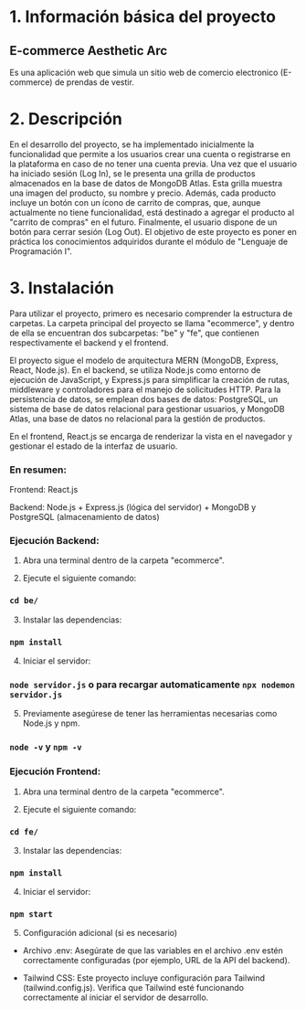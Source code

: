# 1. Información básica del proyecto

## E-commerce Aesthetic Arc

Es una aplicación web que simula un sitio web de comercio electronico (E-commerce) de prendas de vestir.

# 2. Descripción

En el desarrollo del proyecto, se ha implementado inicialmente la funcionalidad que permite a los usuarios crear una cuenta o registrarse en la plataforma en caso de no tener una cuenta previa. Una vez que el usuario ha iniciado sesión (Log In), se le presenta una grilla de productos almacenados en la base de datos de MongoDB Atlas. Esta grilla muestra una imagen del producto, su nombre y precio. Además, cada producto incluye un botón con un ícono de carrito de compras, que, aunque actualmente no tiene funcionalidad, está destinado a agregar el producto al "carrito de compras" en el futuro. Finalmente, el usuario dispone de un botón para cerrar sesión (Log Out). El objetivo de este proyecto es poner en práctica los conocimientos adquiridos durante el módulo de "Lenguaje de Programación I".

# 3. Instalación

Para utilizar el proyecto, primero es necesario comprender la estructura de carpetas. La carpeta principal del proyecto se llama "ecommerce", y dentro de ella se encuentran dos subcarpetas: "be" y "fe", que contienen respectivamente el backend y el frontend.

El proyecto sigue el modelo de arquitectura MERN (MongoDB, Express, React, Node.js). En el backend, se utiliza Node.js como entorno de ejecución de JavaScript, y Express.js para simplificar la creación de rutas, middleware y controladores para el manejo de solicitudes HTTP. Para la persistencia de datos, se emplean dos bases de datos: PostgreSQL, un sistema de base de datos relacional para gestionar usuarios, y MongoDB Atlas, una base de datos no relacional para la gestión de productos.

En el frontend, React.js se encarga de renderizar la vista en el navegador y gestionar el estado de la interfaz de usuario.

### En resumen:

Frontend: React.js

Backend: Node.js + Express.js (lógica del servidor) + MongoDB y PostgreSQL (almacenamiento de datos)

### Ejecución Backend:

1. Abra una terminal dentro de la carpeta "ecommerce".

2. Ejecute el siguiente comando:

### `cd be/`

3. Instalar las dependencias:

### `npm install`

4. Iniciar el servidor:

### `node servidor.js` o para recargar automaticamente `npx nodemon servidor.js`

5. Previamente asegúrese de tener las herramientas necesarias como Node.js y npm.

### `node -v` y `npm -v`

### Ejecución Frontend:

1. Abra una terminal dentro de la carpeta "ecommerce".

2. Ejecute el siguiente comando:

### `cd fe/`

3. Instalar las dependencias:

### `npm install`

4. Iniciar el servidor:

### `npm start`

5. Configuración adicional (si es necesario)

- Archivo .env: Asegúrate de que las variables en el archivo .env estén correctamente configuradas (por ejemplo, URL de la API del backend).

- Tailwind CSS: Este proyecto incluye configuración para Tailwind (tailwind.config.js). Verifica que Tailwind esté funcionando correctamente al iniciar el servidor de desarrollo.
